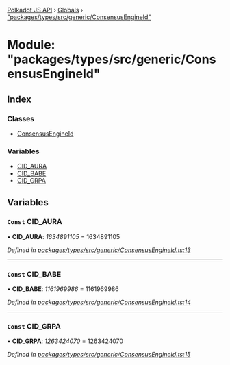 [Polkadot JS API](../README.md) › [Globals](../globals.md) › ["packages/types/src/generic/ConsensusEngineId"](_packages_types_src_generic_consensusengineid_.md)

# Module: "packages/types/src/generic/ConsensusEngineId"

## Index

### Classes

* [ConsensusEngineId](../classes/_packages_types_src_generic_consensusengineid_.consensusengineid.md)

### Variables

* [CID_AURA](_packages_types_src_generic_consensusengineid_.md#const-cid_aura)
* [CID_BABE](_packages_types_src_generic_consensusengineid_.md#const-cid_babe)
* [CID_GRPA](_packages_types_src_generic_consensusengineid_.md#const-cid_grpa)

## Variables

### `Const` CID_AURA

• **CID_AURA**: *1634891105* = 1634891105

*Defined in [packages/types/src/generic/ConsensusEngineId.ts:13](https://github.com/polkadot-js/api/blob/539a8c4cb5/packages/types/src/generic/ConsensusEngineId.ts#L13)*

___

### `Const` CID_BABE

• **CID_BABE**: *1161969986* = 1161969986

*Defined in [packages/types/src/generic/ConsensusEngineId.ts:14](https://github.com/polkadot-js/api/blob/539a8c4cb5/packages/types/src/generic/ConsensusEngineId.ts#L14)*

___

### `Const` CID_GRPA

• **CID_GRPA**: *1263424070* = 1263424070

*Defined in [packages/types/src/generic/ConsensusEngineId.ts:15](https://github.com/polkadot-js/api/blob/539a8c4cb5/packages/types/src/generic/ConsensusEngineId.ts#L15)*
